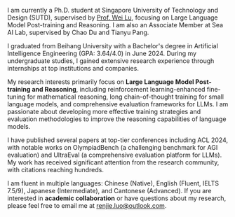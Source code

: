 I am currently a Ph.D. student at Singapore University of Technology and Design (SUTD), supervised by [Prof. Wei Lu](https://istd.sutd.edu.sg/people/faculty/lu-wei), focusing on Large Language Model Post-training and Reasoning. I am also an Associate Member at Sea AI Lab, supervised by Chao Du and Tianyu Pang.

I graduated from Beihang University with a Bachelor's degree in Artificial Intelligence Engineering (GPA: 3.64/4.0) in June 2024. During my undergraduate studies, I gained extensive research experience through internships at top institutions and companies.

My research interests primarily focus on **Large Language Model Post-training and Reasoning**, including reinforcement learning-enhanced fine-tuning for mathematical reasoning, long chain-of-thought training for small language models, and comprehensive evaluation frameworks for LLMs. I am passionate about developing more effective training strategies and evaluation methodologies to improve the reasoning capabilities of language models.

I have published several papers at top-tier conferences including ACL 2024, with notable works on OlympiadBench (a challenging benchmark for AGI evaluation) and UltraEval (a comprehensive evaluation platform for LLMs). My work has received significant attention from the research community, with citations reaching hundreds.

I am fluent in multiple languages: Chinese (Native), English (Fluent, IELTS 7.5/9), Japanese (Intermediate), and Cantonese (Advanced). If you are interested in **academic collaboration** or have questions about my research, please feel free to email me at [renjie.luo@outlook.com](mailto:renjie.luo@outlook.com).
